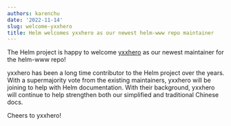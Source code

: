 ```yaml
---
authors: karenchu
date: '2022-11-14'
slug: welcome-yxxhero
title: Helm welcomes yxxhero as our newest helm-www repo maintainer
---
```



The Helm project is happy to welcome [yxxhero](https://github.com/yxxhero) as our newest maintainer for the helm-www repo! 
<!--more--> yxxhero has been a long time contributor to the Helm project over the years. With a supermajority vote from the existing maintainers, yxxhero will be joining to help with Helm documentation. With their background, yxxhero will continue to help strengthen both our simplified and traditional Chinese docs.

Cheers to yxxhero! 

